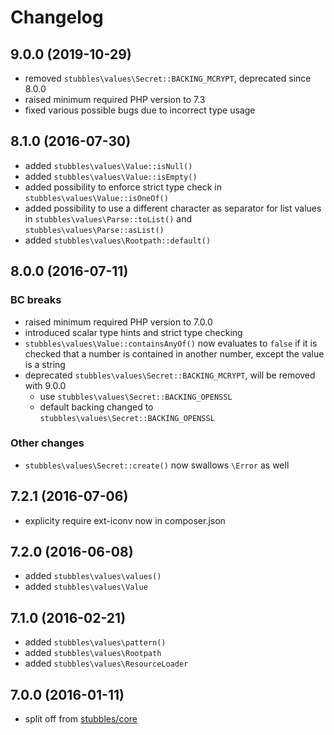 # Changelog

## 9.0.0 (2019-10-29)

* removed `stubbles\values\Secret::BACKING_MCRYPT`, deprecated since 8.0.0
* raised minimum required PHP version to 7.3
* fixed various possible bugs due to incorrect type usage

## 8.1.0 (2016-07-30)

* added `stubbles\values\Value::isNull()`
* added `stubbles\values\Value::isEmpty()`
* added possibility to enforce strict type check in `stubbles\values\Value::isOneOf()`
* added possibility to use a different character as separator for list values in `stubbles\values\Parse::toList()` and `stubbles\values\Parse::asList()`
* added `stubbles\values\Rootpath::default()`

## 8.0.0 (2016-07-11)

### BC breaks

* raised minimum required PHP version to 7.0.0
* introduced scalar type hints and strict type checking
* `stubbles\values\Value::containsAnyOf()` now evaluates to `false` if it is checked that a number is contained in another number, except the value is a string
* deprecated `stubbles\values\Secret::BACKING_MCRYPT`, will be removed with 9.0.0
  * use `stubbles\values\Secret::BACKING_OPENSSL`
  * default backing changed to `stubbles\values\Secret::BACKING_OPENSSL`

### Other changes

* `stubbles\values\Secret::create()` now swallows `\Error` as well

## 7.2.1 (2016-07-06)

* explicity require ext-iconv now in composer.json

## 7.2.0 (2016-06-08)

* added `stubbles\values\values()`
* added `stubbles\values\Value`

## 7.1.0 (2016-02-21)

* added `stubbles\values\pattern()`
* added `stubbles\values\Rootpath`
* added `stubbles\values\ResourceLoader`

## 7.0.0 (2016-01-11)

* split off from [stubbles/core](https://github.com/stubbles/stubbles-core)
